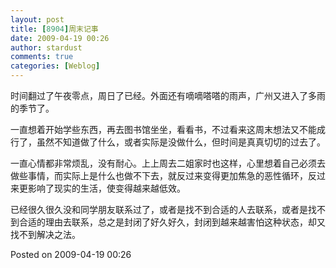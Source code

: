 ```yaml
---
layout: post
title: [8904]周末记事
date: 2009-04-19 00:26
author: stardust
comments: true
categories: [Weblog]
---
```

时间翻过了午夜零点，周日了已经。外面还有嘀嘀嗒嗒的雨声，广州又进入了多雨的季节了。

一直想着开始学些东西，再去图书馆坐坐，看看书，不过看来这周末想法又不能成行了，虽然不知道做了什么，或者实际是没做什么，但时间是真真切切的过去了。

一直心情都非常烦乱，没有耐心。上上周去二姐家时也这样，心里想着自己必须去做些事情，而实际上是什么也做不下去，就反过来变得更加焦急的恶性循环，反过来更影响了现实的生活，使变得越来越低效。

已经很久很久没和同学朋友联系过了，或者是找不到合适的人去联系，或者是找不到合适的理由去联系，总之是封闭了好久好久，封闭到越来越害怕这种状态，却又找不到解决之法。

Posted on 2009-04-19 00:26
